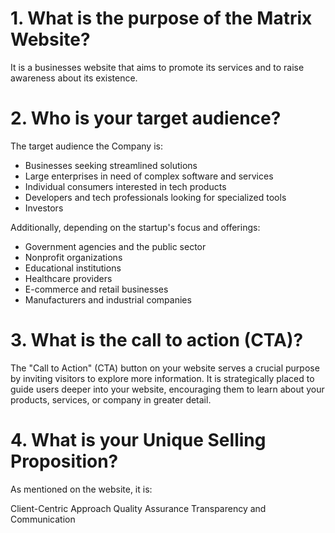 # 1. What is the purpose of the Matrix Website?

It is a businesses website that aims to promote its services and to raise awareness about its existence.

# 2. Who is your target audience?

The target audience the Company is:

- Businesses seeking streamlined solutions
- Large enterprises in need of complex software and services
- Individual consumers interested in tech products
- Developers and tech professionals looking for specialized tools
- Investors

Additionally, depending on the startup's focus and offerings:

- Government agencies and the public sector
- Nonprofit organizations
- Educational institutions
- Healthcare providers
- E-commerce and retail businesses
- Manufacturers and industrial companies

# 3. What is the call to action (CTA)?

The "Call to Action" (CTA) button on your website serves a crucial purpose by inviting 
visitors to explore more information. It is strategically placed to guide users deeper 
into your website, encouraging them to learn about your products, services, or company 
in greater detail.

# 4. What is your Unique Selling Proposition?

As mentioned on the website, it is:

Client-Centric Approach
Quality Assurance
Transparency and Communication